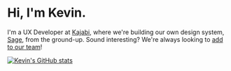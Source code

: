 # Hi, I'm Kevin.
I'm a UX Developer at [Kajabi](https://kajabi.com), where we're building our own design system, [Sage](https://github.com/Kajabi/sage-lib), from the ground-up. Sound interesting? We're always looking to [add to our team](https://grnh.se/a4d56c603us)!

[![Kevin's GitHub stats](https://github-readme-stats.vercel.app/api?username=monkeypox8&hide=stars&count_private=true&show_icons=true&theme=rose_pine&bg_color=00000000)](https://github.com/anuraghazra/github-readme-stats)
